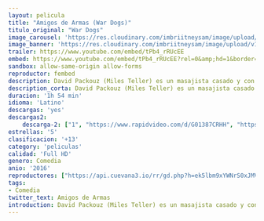 ```yaml
---
layout: pelicula
title: "Amigos de Armas (War Dogs)"
titulo_original: "War Dogs"
image_carousel: 'https://res.cloudinary.com/imbriitneysam/image/upload/v1544226358/amigos-poster-min.jpg'
image_banner: 'https://res.cloudinary.com/imbriitneysam/image/upload/v1544226358/amigos-banner-min.jpg'
trailer: https://www.youtube.com/embed/tPb4_rRUcEE
embed: https://www.youtube.com/embed/tPb4_rRUcEE?rel=0&amp;hd=1&border=0&wmode=opaque&enablejsapi=1&modestbranding=1&controls=1&showinfo=1
sandbox: allow-same-origin allow-forms
reproductor: fembed
description: David Packouz (Miles Teller) es un masajista casado y con un bebe en camino, que a duras penas se gana la vida. Un día se reencuentra con Efraim Diveroli (Jonah Hill), una vieja amistad de la infancia, que le muestra que ha sido de su vida últimamente en el negocio del tráfico de armas durante la guerra en Irak. Efraim al sentirse contento con el regreso de su amigo, lo incluyen en el negocio que levantará su economía a pesar de los riesgos de mentirle a su esposa, hacer procedimientos ilegales y viajar a la misma guerra para conseguir sus objetivos.
description_corta: David Packouz (Miles Teller) es un masajista casado y con un bebe en camino, que a duras penas se gana la vida. Un día se reencuentra con Efraim Diveroli (Jonah Hill), una vieja amistad de la infancia, que le muestra que ha sido de su...
duracion: '1h 54 min'
idioma: 'Latino'
descargas: 'yes'
descargas2:
    descarga-2: ["1", "https://www.rapidvideo.com/d/G01387CRHH", "https://www.google.com/s2/favicons?domain=www.rapidvideo.com","RapidVideo","https://res.cloudinary.com/imbriitneysam/image/upload/v1541473684/mexico.png", "Latino", "Full HD"]
estrellas: '5'
clasificacion: '+13'
category: 'peliculas'
calidad: 'Full HD'
genero: Comedia
anio: '2016'
reproductores: ["https://api.cuevana3.io/rr/gd.php?h=ek5lbm9xYWNrS0xJMVp5b21KREk0dFBLbjVkaHhkRGdrOG1jbnBpUnhhS1YycWlJWnJpejI5eXRiSFY3cjdQbmtjeUVlSisydzhXMjBKbDdvYTJ1NTllU3FadVkyUT09"]
tags:
- Comedia
twitter_text: Amigos de Armas
introduction: David Packouz (Miles Teller) es un masajista casado y con un bebe en camino, que a duras penas se gana la vida. Un día se reencuentra con Efraim Diveroli (Jonah Hill), una vieja amistad de la infancia, que le muestra que ha sido de su..
---
```



 







